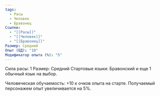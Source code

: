```yaml
---
tags:
  - Расы
  - Человек
  - Бравонец
Ссылки:
  - "[[Расы]]"
  - "[[Человек]]"
  - "[[Бравонец]]"
Размер: Средний
Опыт (ЕД): "10"
Модификатор опыта (%): "5"
---
```

Сила расы: 1
Размер: Средний
Стартовые языки: Бравонский и еще 1 обычный язык на выбор.

Человеческая обучаемость:
+10 к очков опыта на старте.
Получаемый персонажем опыт увеличивается на 5%.



